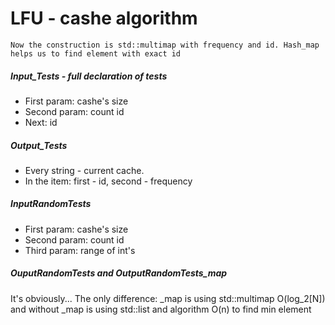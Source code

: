 # LFU - cashe algorithm #

	Now the construction is std::multimap with frequency and id. Hash_map helps us to find element with exact id


##### Input_Tests - full declaration of tests #####
*	First param:  cashe's size
*	Second param: count id
*	Next: id

##### Output_Tests #####
*	Every string - current cache. 
*	In the item: first - id, second - frequency

##### InputRandomTests #####
*	First param:  cashe's size
*	Second param: count id
*	Third param: range of int's

##### OuputRandomTests and OutputRandomTests_map #####
It's obviously... The only difference: _map is using std::multimap O(log_2[N]) and without _map is using std::list and algorithm O(n) to find min element
